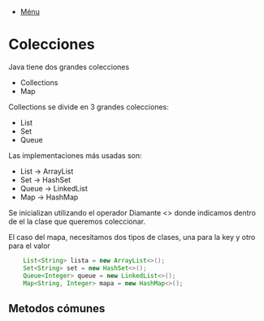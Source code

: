 - [Ménu](../README.md)

# Colecciones

Java tiene dos grandes colecciones

- Collections
- Map

Collections se divide en 3 grandes colecciones:

- List
- Set
- Queue

Las implementaciones más usadas son:

- List -> ArrayList
- Set -> HashSet
- Queue -> LinkedList
- Map -> HashMap

Se inicializan utilizando el operador Diamante <> donde indicamos dentro de el la clase que queremos coleccionar.

El caso del mapa, necesitamos dos tipos de clases, una para la key y otro para el valor

````java
	List<String> lista = new ArrayList<>();
	Set<String> set = new HashSet<>();
	Queue<Integer> queue = new LinkedList<>();
	Map<String, Integer> mapa = new HashMap<>();
````

## Metodos cómunes
